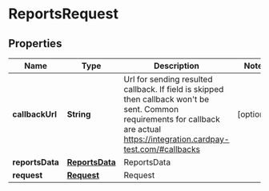 
# ReportsRequest

## Properties
Name | Type | Description | Notes
------------ | ------------- | ------------- | -------------
**callbackUrl** | **String** | Url for sending resulted callback. If field is skipped then callback won&#39;t be sent.  Common requirements for callback are actual https://integration.cardpay-test.com/#callbacks |  [optional]
**reportsData** | [**ReportsData**](ReportsData.md) | ReportsData | 
**request** | [**Request**](Request.md) | Request | 



